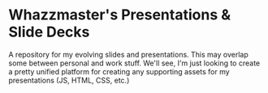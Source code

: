 # Whazzmaster's Presentations & Slide Decks

A repository for my evolving slides and presentations.  This may overlap
some between personal and work stuff. We'll see, I'm just looking to
create a pretty unified platform for creating any supporting assets for
my presentations (JS, HTML, CSS, etc.)
